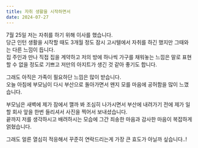 ```yaml
---
title: 자취 생활을 시작하면서
date: 2024-07-27
---
```


7월 25일 저는 자취를 하기 위해 이사를 했습니다.<br/>
당근 인턴 생활을 시작할 때도 3개월 정도 잠시 고시텔에서 자취를 하긴 했지만 그때와는 다른 느낌이 듭니다.<br/>
집 주인과 만나 직접 집을 계약하고 저의 방에 하나씩 가구를 채워놓는 느낌은 말로 표현할 수 없을 정도로 기쁘고 저만의 아지트가 생긴 것 같아 좋기도 합니다.

그래도 아직은 가족이 필요하단 느낌은 많이 받습니다.<br/>
오늘 아침에 부모님이 다시 부산으로 돌아가면서 왠지 모를 마음에 공허함을 많이 느꼈습니다.<br/>

부모님은 새벽에 제가 잠에서 깰까 봐 조심히 나가시면서 부산에 내려가기 전에 제가 일할 회사 앞을 한번 들리셔서 사진을 찍어서 보내셨습니다.<br/>
끝까지 저를 생각하시고 배려하시는 모습에 그간 죄송한 마음과 감사한 마음이 복잡하게 얽혔습니다.

그래도 얼른 열심히 적응해서 꾸준히 연락드리는게 가장 큰 효도가 아닐까 싶습니다..!
